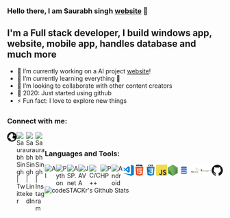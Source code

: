 ### Hello there, I am Saurabh singh [website] 👋

## I'm a Full stack developer, I build windows app, website, mobile app, handles database and much more
- 🔭 I’m currently working on a AI project [website]!
- 🌱 I’m currently learning everything 🤣
- 👯 I’m looking to collaborate with other content creators
- 🥅 2020: Just started using github
- ⚡ Fun fact: I love to explore new things

### Connect with me:

[<img align="left" alt="developersaurabh.ml" width="22px" src="https://raw.githubusercontent.com/iconic/open-iconic/master/svg/globe.svg" />][website]
[<img align="left" alt="Saurabh Singh | Twitter" width="22px" src="https://cdn.jsdelivr.net/npm/simple-icons@v3/icons/twitter.svg" />][twitter]
[<img align="left" alt="Saurabh Singh | LinkedIn" width="22px" src="https://cdn.jsdelivr.net/npm/simple-icons@v3/icons/linkedin.svg" />][linkedin]
[<img align="left" alt="Saurabh Singh | Instagram" width="22px" src="https://cdn.jsdelivr.net/npm/simple-icons@v3/icons/instagram.svg" />][instagram]

<br />

### Languages and Tools:
<img align="left" alt="AI" width="26px" src="https://img.icons8.com/color/48/000000/artificial-intelligence.png"/>
<img align="left" alt="Python" width="26px" src="https://img.icons8.com/color/48/000000/python.png"/>
<img align="left" alt="ASP.net" width="26px" src="https://image.flaticon.com/icons/svg/29/29143.svg">
<img align="left" alt="JAVA" width="26px" src="https://img.icons8.com/color/48/000000/java-coffee-cup-logo.png"/>
<img align="left" alt="C/C++" width="26px" src="https://img.icons8.com/color/48/000000/c-plus-plus-logo.png"/>
<img align="left" alt="PHP" width="26px" src="https://img.icons8.com/dusk/64/000000/php-logo.png"/>
<img align="left" alt="Android" width="26px" src="https://img.icons8.com/nolan/64/android.png"/>
<img align="left" alt="Visual Studio Code" width="26px" src="https://raw.githubusercontent.com/github/explore/80688e429a7d4ef2fca1e82350fe8e3517d3494d/topics/visual-studio-code/visual-studio-code.png" />
<img align="left" alt="HTML5" width="26px" src="https://raw.githubusercontent.com/github/explore/80688e429a7d4ef2fca1e82350fe8e3517d3494d/topics/html/html.png" />
<img align="left" alt="CSS3" width="26px" src="https://raw.githubusercontent.com/github/explore/80688e429a7d4ef2fca1e82350fe8e3517d3494d/topics/css/css.png" />
<img align="left" alt="JavaScript" width="26px" src="https://raw.githubusercontent.com/github/explore/80688e429a7d4ef2fca1e82350fe8e3517d3494d/topics/javascript/javascript.png" />
<img align="left" alt="Node.js" width="26px" src="https://raw.githubusercontent.com/github/explore/80688e429a7d4ef2fca1e82350fe8e3517d3494d/topics/nodejs/nodejs.png" />
<img align="left" alt="SQL" width="26px" src="https://raw.githubusercontent.com/github/explore/80688e429a7d4ef2fca1e82350fe8e3517d3494d/topics/sql/sql.png" />
<img align="left" alt="MySQL" width="26px" src="https://raw.githubusercontent.com/github/explore/80688e429a7d4ef2fca1e82350fe8e3517d3494d/topics/mysql/mysql.png" />
<img align="left" alt="MongoDB" width="26px" src="https://raw.githubusercontent.com/github/explore/80688e429a7d4ef2fca1e82350fe8e3517d3494d/topics/mongodb/mongodb.png" />
<img align="left" alt="GitHub" width="26px" src="https://raw.githubusercontent.com/github/explore/78df643247d429f6cc873026c0622819ad797942/topics/github/github.png" />

<br />

<br />
<br />
<img align="left" alt="codeSTACKr's Github Stats" src="https://github-readme-stats.vercel.app/api?username=saurabhsinghdikhit&show_icons=true&hide_border=true" />

[website]: https://developersaurabh.ml
[twitter]: https://twitter.com/Saurabh89157654
[instagram]: https://instagram.com/damn_rajput/
[linkedin]: https://linkedin.com/in/saurabh-singh-42a727148/
